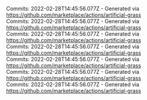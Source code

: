 Commits: 2022-02-28T14:45:56.077Z - Generated via https://github.com/marketplace/actions/artificial-grass
<br>
Commits: 2022-02-28T14:45:56.077Z - Generated via https://github.com/marketplace/actions/artificial-grass
<br>
Commits: 2022-02-28T14:45:56.077Z - Generated via https://github.com/marketplace/actions/artificial-grass
<br>
Commits: 2022-02-28T14:45:56.077Z - Generated via https://github.com/marketplace/actions/artificial-grass
<br>
Commits: 2022-02-28T14:45:56.077Z - Generated via https://github.com/marketplace/actions/artificial-grass
<br>
Commits: 2022-02-28T14:45:56.077Z - Generated via https://github.com/marketplace/actions/artificial-grass
<br>
Commits: 2022-02-28T14:45:56.077Z - Generated via https://github.com/marketplace/actions/artificial-grass
<br>
